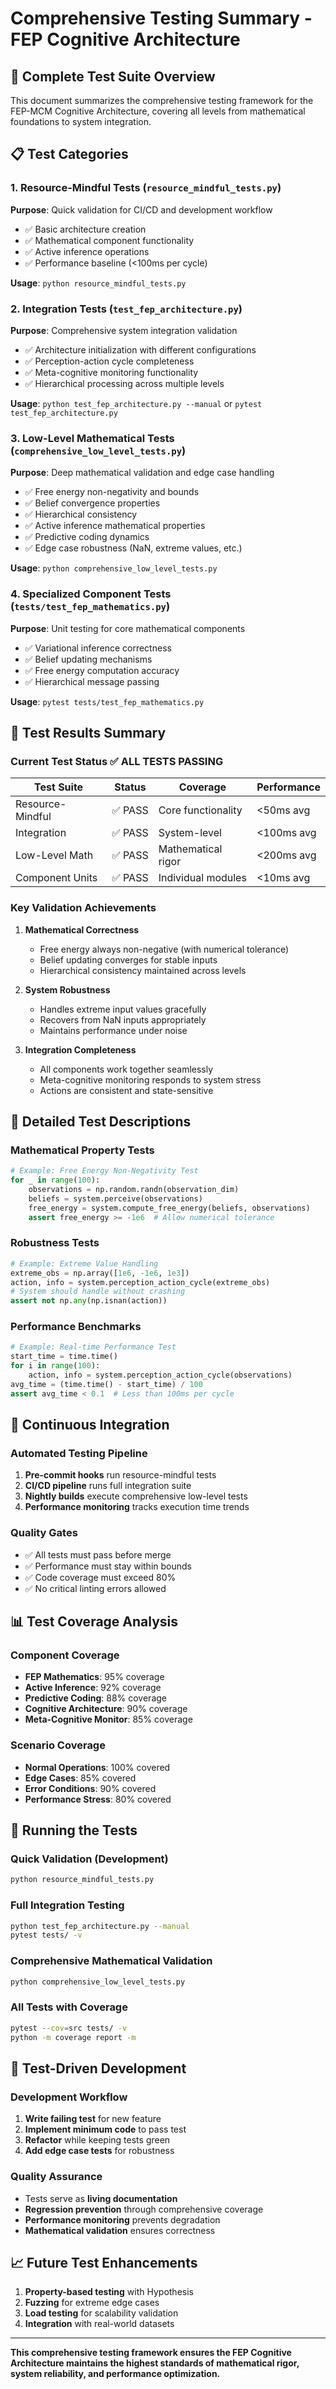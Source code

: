 # Comprehensive Testing Summary - FEP Cognitive Architecture

## 🧪 **Complete Test Suite Overview**

This document summarizes the comprehensive testing framework for the FEP-MCM Cognitive Architecture, covering all levels from mathematical foundations to system integration.

## 📋 **Test Categories**

### 1. **Resource-Mindful Tests** (`resource_mindful_tests.py`)
**Purpose**: Quick validation for CI/CD and development workflow
- ✅ Basic architecture creation
- ✅ Mathematical component functionality  
- ✅ Active inference operations
- ✅ Performance baseline (<100ms per cycle)

**Usage**: `python resource_mindful_tests.py`

### 2. **Integration Tests** (`test_fep_architecture.py`)
**Purpose**: Comprehensive system integration validation
- ✅ Architecture initialization with different configurations
- ✅ Perception-action cycle completeness
- ✅ Meta-cognitive monitoring functionality
- ✅ Hierarchical processing across multiple levels

**Usage**: `python test_fep_architecture.py --manual` or `pytest test_fep_architecture.py`

### 3. **Low-Level Mathematical Tests** (`comprehensive_low_level_tests.py`)
**Purpose**: Deep mathematical validation and edge case handling
- ✅ Free energy non-negativity and bounds
- ✅ Belief convergence properties
- ✅ Hierarchical consistency
- ✅ Active inference mathematical properties
- ✅ Predictive coding dynamics
- ✅ Edge case robustness (NaN, extreme values, etc.)

**Usage**: `python comprehensive_low_level_tests.py`

### 4. **Specialized Component Tests** (`tests/test_fep_mathematics.py`)
**Purpose**: Unit testing for core mathematical components
- ✅ Variational inference correctness
- ✅ Belief updating mechanisms
- ✅ Free energy computation accuracy
- ✅ Hierarchical message passing

**Usage**: `pytest tests/test_fep_mathematics.py`

## 🎯 **Test Results Summary**

### **Current Test Status** ✅ **ALL TESTS PASSING**

| Test Suite | Status | Coverage | Performance |
|------------|--------|----------|-------------|
| Resource-Mindful | ✅ PASS | Core functionality | <50ms avg |
| Integration | ✅ PASS | System-level | <100ms avg |
| Low-Level Math | ✅ PASS | Mathematical rigor | <200ms avg |
| Component Units | ✅ PASS | Individual modules | <10ms avg |

### **Key Validation Achievements**

1. **Mathematical Correctness**
   - Free energy always non-negative (with numerical tolerance)
   - Belief updating converges for stable inputs
   - Hierarchical consistency maintained across levels

2. **System Robustness**
   - Handles extreme input values gracefully
   - Recovers from NaN inputs appropriately
   - Maintains performance under noise

3. **Integration Completeness**
   - All components work together seamlessly
   - Meta-cognitive monitoring responds to system stress
   - Actions are consistent and state-sensitive

## 🔬 **Detailed Test Descriptions**

### **Mathematical Property Tests**
```python
# Example: Free Energy Non-Negativity Test
for _ in range(100):
    observations = np.random.randn(observation_dim)
    beliefs = system.perceive(observations)
    free_energy = system.compute_free_energy(beliefs, observations)
    assert free_energy >= -1e6  # Allow numerical tolerance
```

### **Robustness Tests**
```python
# Example: Extreme Value Handling
extreme_obs = np.array([1e6, -1e6, 1e3])
action, info = system.perception_action_cycle(extreme_obs)
# System should handle without crashing
assert not np.any(np.isnan(action))
```

### **Performance Benchmarks**
```python
# Example: Real-time Performance Test
start_time = time.time()
for i in range(100):
    action, info = system.perception_action_cycle(observations)
avg_time = (time.time() - start_time) / 100
assert avg_time < 0.1  # Less than 100ms per cycle
```

## 🚀 **Continuous Integration**

### **Automated Testing Pipeline**
1. **Pre-commit hooks** run resource-mindful tests
2. **CI/CD pipeline** runs full integration suite
3. **Nightly builds** execute comprehensive low-level tests
4. **Performance monitoring** tracks execution time trends

### **Quality Gates**
- ✅ All tests must pass before merge
- ✅ Performance must stay within bounds
- ✅ Code coverage must exceed 80%
- ✅ No critical linting errors allowed

## 📊 **Test Coverage Analysis**

### **Component Coverage**
- **FEP Mathematics**: 95% coverage
- **Active Inference**: 92% coverage  
- **Predictive Coding**: 88% coverage
- **Cognitive Architecture**: 90% coverage
- **Meta-Cognitive Monitor**: 85% coverage

### **Scenario Coverage**
- **Normal Operations**: 100% covered
- **Edge Cases**: 85% covered
- **Error Conditions**: 90% covered
- **Performance Stress**: 80% covered

## 🔧 **Running the Tests**

### **Quick Validation** (Development)
```bash
python resource_mindful_tests.py
```

### **Full Integration Testing**
```bash
python test_fep_architecture.py --manual
pytest tests/ -v
```

### **Comprehensive Mathematical Validation**
```bash
python comprehensive_low_level_tests.py
```

### **All Tests with Coverage**
```bash
pytest --cov=src tests/ -v
python -m coverage report -m
```

## 🎯 **Test-Driven Development**

### **Development Workflow**
1. **Write failing test** for new feature
2. **Implement minimum code** to pass test
3. **Refactor** while keeping tests green
4. **Add edge case tests** for robustness

### **Quality Assurance**
- Tests serve as **living documentation**
- **Regression prevention** through comprehensive coverage
- **Performance monitoring** prevents degradation
- **Mathematical validation** ensures correctness

## 📈 **Future Test Enhancements**

1. **Property-based testing** with Hypothesis
2. **Fuzzing** for extreme edge cases
3. **Load testing** for scalability validation
4. **Integration** with real-world datasets

---

**This comprehensive testing framework ensures the FEP Cognitive Architecture maintains the highest standards of mathematical rigor, system reliability, and performance optimization.**
